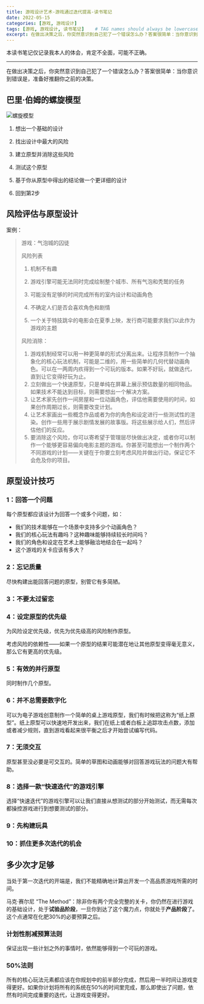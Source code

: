 ```yaml
---
title: 游戏设计艺术-游戏通过迭代提高-读书笔记
date: 2022-05-15
categories: [游戏, 游戏设计]
tags: [游戏, 游戏设计, 读书笔记]    # TAG names should always be lowercase
excerpt: 在做出决策之后，你突然意识到自己犯了一个错误怎么办？答案很简单：当你意识到错误是，准备好推翻你之前的决策。
---
```

本读书笔记仅记录我本人的体会，肯定不全面，可能不正确。

------

在做出决策之后，你突然意识到自己犯了一个错误怎么办？答案很简单：当你意识到错误是，准备好推翻你之前的决策。

 ## 巴里·伯姆的螺旋模型

![螺旋模型](https://s1.ax1x.com/2022/05/15/ORruQg.png)

1. 想出一个基础的设计

2. 找出设计中最大的风险

3. 建立原型并消除这些风险

4. 测试这个原型

5. 基于你从原型中得出的结论做一个更详细的设计

6. 回到第2步

   

## 风险评估与原型设计

案例：

> 游戏：气泡城的囚徒
>
> 风险列表
>
> 1. 机制不有趣
>
> 2. 游戏引擎可能无法同时完成绘制整个城市、所有气泡和秃鹫的任务
>
> 3. 可能没有足够的时间完成所有的室内设计和动画角色
>
> 4. 不确定人们是否会喜欢角色和剧情
>
> 5. 一个关于特技跳伞的电影会在夏季上映，发行商可能要求我们以此作为游戏的主题
>
> 风险消除：
>
> 1. 游戏机制经常可以用一种更简单的形式分离出来。让程序员制作一个抽象化的核心玩法机制，可能是二维的，用一些简单的几何代替动画角色。可以在一两周内疚得到一个可玩的版本。如果不好玩，就做迭代，直到让它变得好玩为止。
> 2. 立刻做出一个快速原型，只是单纯在屏幕上展示预估数量的相同物品。如果技术不能达到目标，则需要想出一个解决方案。
> 3. 让艺术家先创作一间房屋和一位动画角色，评估他需要使用的时间，如果创作周期过长，则需要改变计划。
> 4. 让艺术家画出一些概念作品或者为你的角色和设定进行一些测试性的渲染。创作一些用于展示剧情发展的故事版。将这些展示给人们，然后评估他们的反应。
> 5. 要消除这个风险，你可以寄希望于管理层尽快做出决定，或者你可以制作一个能够更容易偏向电影主题的游戏。你甚至可能想出一个制作两个不同游戏的计划——关键在于你要立刻考虑风险并做出行动，保证它不会危及你的项目。

## 原型设计技巧

### 1：回答一个问题

每个原型都应该设计为回答一个或多个问题，如：

- 我们的技术能够在一个场景中支持多少个动画角色？
- 我们的核心玩法有趣吗？这种趣味能够持续较长时间吗？
- 我们的角色和设定在艺术上能够融洽地结合在一起吗？
- 这个游戏的关卡应该有多大？

### 2：忘记质量

尽快构建出能回答问题的原型，别管它有多简陋。

### 3：不要太过留恋

### 4：设定原型的优先级

为风险设定优先级，优先为优先级高的风险制作原型。

考虑风险的依赖性——如果一个原型的结果可能潜在地让其他原型变得毫无意义，那么它有更高的优先级。

### 5：有效的并行原型

同时制作几个原型。

### 6：并不总需要数字化

可以为电子游戏创意制作一个简单的桌上游戏原型，我们有时候把这称为“纸上原型”。纸上原型可以快速地开发出来，我们在纸上或者白板上追踪攻击点数，添加或者减少规则，直到游戏看起来很平衡之后才开始尝试编写代码。 

### 7：无须交互

原型甚至没必要是可交互的。简单的草图和动画能够对回答游戏玩法的问题大有帮助。

### 8：选择一款“快速迭代”的游戏引擎

选择“快速迭代”的游戏引擎可以让我们直接从想测试的部分开始测试，而无需每次都操控游戏进行到想要测试的部分。

### 9：先构建玩具

### 10：抓住更多次迭代的机会

## 多少次才足够

当处于第一次迭代的开端是，我们不能精确地计算出开发一个高品质游戏所需的时间。

马克·赛尔尼 “The Method”：除非你有两个完全完整的关卡，你仍然在进行游戏的基础设计，处于**试验品阶段**，一旦你到达了这个魔力点，你就处于**产品阶段**了。这个点通常在化肥30%的必要预算之后。

### 计划性削减预算法则

保证出现一些计划之外的事情时，依然能够得到一个可玩的游戏。

### 50%法则

所有的核心玩法元素都应该在你规划中的前半部分完成，然后用一半时间让游戏变得更好。如果你计划将所有的系统在50%的时间里完成，那么即使出了问题，依然有时间完成重要的迭代，让游戏变得更好。

